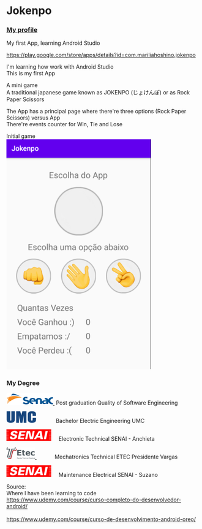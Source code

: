 # Jokenpo

### <a href="https://github.com/mariliahoshino"> My profile </a>

My first App, learning Android Studio <br>

https://play.google.com/store/apps/details?id=com.mariliahoshino.jokenpo  <br>

I'm learning how work with Android Studio<br>
This is my first App<br>

A mini game<br>
A traditional japanese game known as JOKENPO (じょけんぽ) or as Rock Paper Scissors<br>

The App has a principal page where there're three options (Rock Paper Scissors) versus App<br>
There're events counter for Win, Tie and Lose<br>



Initial game <br>
<img src="https://github.com/mariliahoshino/Jokenpo/blob/main/picture/Jokenpo2.PNG" height="600" widht="600" ><br>
  
  



### My Degree

<a href="https://www.sp.senac.br/">   <img src="https://github.com/mariliahoshino/mariliahoshino/blob/master/School/logo_senac.png?raw=true" height="30" widht="400" > </a> &nbsp;Post graduation Quality of Software Engineering 

<a href="http://www.umc.br/">    <img src="https://github.com/mariliahoshino/mariliahoshino/blob/master/School/logo_umc.png?raw=true" height="30" widht="400"></a>  &nbsp;&nbsp;&nbsp;&nbsp;&nbsp;&nbsp;&nbsp;&nbsp;&nbsp;&nbsp;&nbsp; Bachelor Electric Engineering UMC  

<a href="https://eletronica.sp.senai.br/"> <img src="https://github.com/mariliahoshino/mariliahoshino/blob/master/School/logo_senai.png?raw=true" height="30" widht="400"></a>  &nbsp;&nbsp;&nbsp; Electronic Technical SENAI - Anchieta  

<a href="https://www.cps.sp.gov.br/tag/etec-presidente-vargas/">  <img src="https://github.com/mariliahoshino/mariliahoshino/blob/master/School/logo_etec.png?raw=true" height="30" widht="400"> </a> &nbsp;&nbsp;&nbsp;&nbsp;&nbsp;&nbsp;&nbsp;&nbsp;&nbsp;&nbsp;&nbsp; Mechatronics Technical ETEC Presidente Vargas 

<a href="https://suzano.sp.senai.br/"> <img src="https://github.com/mariliahoshino/mariliahoshino/blob/master/School/logo_senai.png?raw=true" height="30" widht="400"></a>  &nbsp;&nbsp;&nbsp; Maintenance Electrical SENAI - Suzano  






Source:<br>
Where I have been learning to code <br>
https://www.udemy.com/course/curso-completo-do-desenvolvedor-android/ <br><br>
https://www.udemy.com/course/curso-de-desenvolvimento-android-oreo/<br>
